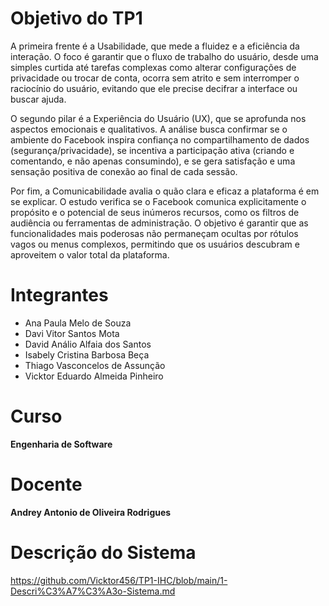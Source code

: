 # Objetivo do TP1

A primeira frente é a Usabilidade, que mede a fluidez e a eficiência da interação. O foco é garantir que o fluxo de trabalho do usuário, desde uma simples curtida até tarefas complexas como alterar configurações de privacidade ou trocar de conta, ocorra sem atrito e sem interromper o raciocínio do usuário, evitando que ele precise decifrar a interface ou buscar ajuda.

O segundo pilar é a Experiência do Usuário (UX), que se aprofunda nos aspectos emocionais e qualitativos. A análise busca confirmar se o ambiente do Facebook inspira confiança no compartilhamento de dados (segurança/privacidade), se incentiva a participação ativa (criando e comentando, e não apenas consumindo), e se gera satisfação e uma sensação positiva de conexão ao final de cada sessão.

Por fim, a Comunicabilidade avalia o quão clara e eficaz a plataforma é em se explicar. O estudo verifica se o Facebook comunica explicitamente o propósito e o potencial de seus inúmeros recursos, como os filtros de audiência ou ferramentas de administração. O objetivo é garantir que as funcionalidades mais poderosas não permaneçam ocultas por rótulos vagos ou menus complexos, permitindo que os usuários descubram e aproveitem o valor total da plataforma.

# Integrantes

- Ana Paula Melo de Souza
- Davi Vitor Santos Mota
- David Análio Alfaia dos Santos
- Isabely Cristina Barbosa Beça
- Thiago Vasconcelos de Assunção
- Vicktor Eduardo Almeida Pinheiro

# Curso

**Engenharia de Software**

# Docente

**Andrey Antonio de Oliveira Rodrigues**

# Descrição do Sistema

https://github.com/Vicktor456/TP1-IHC/blob/main/1-Descri%C3%A7%C3%A3o-Sistema.md
